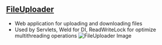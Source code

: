 ## [FileUploader](https://github.com/dvkom/skillbox-learning/tree/master/15/3/FileUploader)
* Web application for uploading and downloading files
* Used by Servlets, Weld for DI, ReadWriteLock for optimize multithreading operations
![FileUploader Image](https://raw.githubusercontent.com/dvkom/skillbox-learning/master/images/fileUploader.png)
